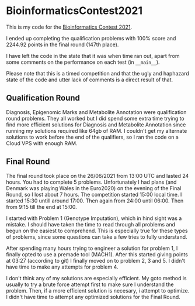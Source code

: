 # BioinformaticsContest2021

This is my code for the [Bioinformatics Contest 2021](https://stepik.org/course/91751/syllabus).

I ended up completing the qualification problems with 100% score and 2244.92 points in the final round (147th place).

I have left the code in the state that it was when time ran out, apart from some comments on the performance on each test (in ``__main__``).

Please note that this is a timed competition and that the ugly and haphazard state of the code and utter lack of comments is a direct result of that.

## Qualification Round

Diagnosis, Epigenomic Marks and Metabolite Annotation were qualification round problems. They all worked but I did spend some extra time trying to find more efficient solutions for Diagnosis and Metabolite Annotation since running my solutions required like 64gb of RAM. I couldn't get my alternate solutions to work before the end of the qualifiers, so I ran the code on a Cloud VPS with enough RAM.

## Final Round

The final round took place on the 26/06/2021 from 13:00 UTC and lasted 24 hours. You had to complete 5 problems. Unfortunately I had plans (and Denmark was playing Wales in the Euro2020) on the evening of the Final Round, so I lost about 7 hours. The competition started 15:00 local time. I started 15:30 untill around 17:00. Then again from 24:00 until 06:00. Then from 9:15 till the end at 15:00.

I started with Problem 1 (Genotype Imputation), which in hind sight was a mistake. I should have taken the time to read through all problems and begun on the easiest to comprehend. This is especially true for these types of problems, since some questions can take a few tries to fully understand.

After spending many hours trying to engineer a solution for problem 1, I finally opted to use a premade tool (MACH1). After this started giving points at 03:27 (according to git) I finally moved on to problem 2, 3 and 5. I didn't have time to make any attempts for problem 4.

I don't think any of my solutions are especially efficient. My goto method is usually to try a brute force attempt first to make sure I understand the problem. Then, if a more efficient solution is necesary, i attempt to optimize. I didn't have time to attempt any optimized solutions for the Final Round.
